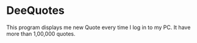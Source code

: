 # DeeQuotes
This program displays me new Quote every time I log in to my PC. It have more than 1,00,000 quotes.
